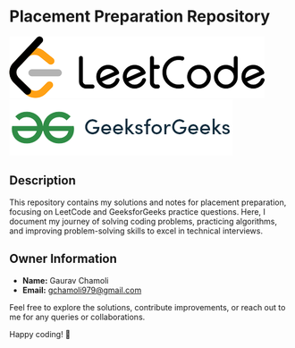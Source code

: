# Placement Preparation Repository

![LeetCode Logo](./images/leetcode.png) ![GeeksforGeeks Logo](./images/gfg.png)

## Description
This repository contains my solutions and notes for placement preparation, focusing on LeetCode and GeeksforGeeks practice questions. Here, I document my journey of solving coding problems, practicing algorithms, and improving problem-solving skills to excel in technical interviews.

## Owner Information
- **Name:** Gaurav Chamoli
- **Email:** gchamoli979@gmail.com

Feel free to explore the solutions, contribute improvements, or reach out to me for any queries or collaborations.

Happy coding! 🚀
